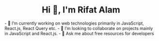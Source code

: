 <h1 align="center">Hi 👋, I'm Rifat Alam</h1>
- 🔭 I’m currently working on web technologies primarily in JavaScript, React.js, React Query etc.
- 👯 I’m looking to collaborate on projects mainly in JavaScript and React.js.
- 💬 Ask me about free resources for developers

<!--
**rrifat/rrifat** is a ✨ _special_ ✨ repository because its `README.md` (this file) appears on your GitHub profile.

Here are some ideas to get you started:

- 🌱 I’m currently learning ...
- 🤔 I’m looking for help with ...
- 📫 How to reach me: ...
- 😄 Pronouns: ...
- ⚡ Fun fact: ...
-->
